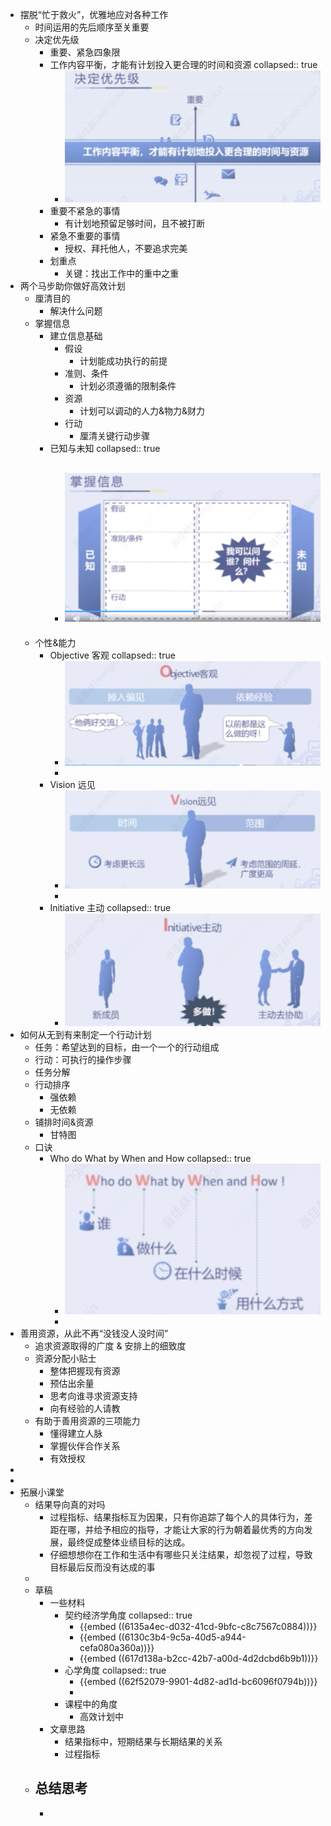 - 摆脱“忙于救火”，优雅地应对各种工作
	- 时间运用的先后顺序至关重要
	- 决定优先级
		- 重要、紧急四象限
		- 工作内容平衡，才能有计划投入更合理的时间和资源
		  collapsed:: true
			- ![image.png](../assets/image_1660063315435_0.png)
		- 重要不紧急的事情
			- 有计划地预留足够时间，且不被打断
		- 紧急不重要的事情
			- 授权、拜托他人，不要追求完美
		- 划重点
			- 关键：找出工作中的重中之重
- 两个马步助你做好高效计划
	- 厘清目的
		- 解决什么问题
	- 掌握信息
		- 建立信息基础
			- 假设
				- 计划能成功执行的前提
			- 准则、条件
				- 计划必须遵循的限制条件
			- 资源
				- 计划可以调动的人力&物力&财力
			- 行动
				- 厘清关键行动步骤
		- 已知与未知
		  collapsed:: true
			- ![image.png](../assets/image_1660141087564_0.png)
				-
	- 个性&能力
		- Objective 客观
		  collapsed:: true
			- ![image.png](../assets/image_1660141214455_0.png)
			-
		- Vision 远见
			- ![image.png](../assets/image_1660141251130_0.png)
			-
		- Initiative 主动
		  collapsed:: true
			- ![image.png](../assets/image_1660141305403_0.png)
- 如何从无到有来制定一个行动计划
	- 任务：希望达到的目标，由一个一个的行动组成
	- 行动：可执行的操作步骤
	- 任务分解
	- 行动排序
		- 强依赖
		- 无依赖
	- 铺排时间&资源
		- 甘特图
	- 口诀
		- Who do What by When and How
		  collapsed:: true
			- ![image.png](../assets/image_1660141587817_0.png)
			-
- 善用资源，从此不再“没钱没人没时间”
	- 追求资源取得的广度 & 安排上的细致度
	- 资源分配小贴士
		- 整体把握现有资源
		- 预估出余量
		- 思考向谁寻求资源支持
		- 向有经验的人请教
	- 有助于善用资源的三项能力
		- 懂得建立人脉
		- 掌握伙伴合作关系
		- 有效授权
-
-
- 拓展小课堂
	- 结果导向真的对吗
		- 过程指标、结果指标互为因果，只有你追踪了每个人的具体行为，差距在哪，并给予相应的指导，才能让大家的行为朝着最优秀的方向发展，最终促成整体业绩目标的达成。
		- 仔细想想你在工作和生活中有哪些只关注结果，却忽视了过程，导致目标最后反而没有达成的事
	-
	- 草稿
		- 一些材料
			- 契约经济学角度
			  collapsed:: true
				- {{embed ((6135a4ec-d032-41cd-9bfc-c8c7567c0884))}}
				- {{embed ((6130c3b4-9c5a-40d5-a944-cefa080a360a))}}
				- {{embed ((617d138a-b2cc-42b7-a00d-4d2dcbd6b9b1))}}
			- 心学角度
			  collapsed:: true
				- {{embed ((62f52079-9901-4d82-ad1d-bc6096f0794b))}}
				-
			- 课程中的角度
				- 高效计划中
		- 文章思路
			- 结果指标中，短期结果与长期结果的关系
			- 过程指标
	- 总结思考
		-
		-